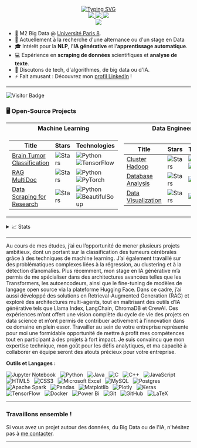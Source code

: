 <p align="center">
<a href="https://github.com/YacineBerkani">
    <img src="https://readme-typing-svg.demolab.com?font=Georgia&size=18&duration=2000&pause=100&multiline=true&width=500&height=80&lines=Yacine+Berkani;M2+Big+Data+%7C+Research+%7C+Software+Engineer;NLP+%7C+Machine+Learning+%7C+AI+Research" alt="Typing SVG" />
</a>
<br/>

<a href="https://www.linkedin.com/in/yacine-berkani-a66189244/">
    <img src="https://img.shields.io/badge/-Linkedin-blue?style=flat-square&logo=linkedin">
</a>
<a href="mailto:yacineberkani32@gmail.com">
    <img src="https://img.shields.io/badge/-Email-red?style=flat-square&logo=gmail&logoColor=white">
</a>

</a>  
<a href="https://github.com/yacineberkani/MonCV/blob/main/BERKANIcv.pdf">
    <img src="https://img.shields.io/badge/PDF-CV-red?style=flat-square&logo=adobe">
</a>  

<br/> 

<a href="https://github.com/YacineBerkani">
    <img src="https://github-stats-alpha.vercel.app/api?username=YacineBerkani&cc=22272e&tc=37BCF6&ic=fff&bc=0000">
</a>

</p>


* 📖 M2 Big Data @ [Université Paris 8](https://www.univ-paris8.fr).
* 🔭 Actuellement à la recherche d'une alternance ou d'un stage en Data
* 🎓 Intérêt pour la **NLP**, l'**IA générative** et l'**apprentissage automatique**.
* 💻 Expérience en **scraping de données** scientifiques et **analyse de texte**.
* 💬 Discutons de tech, d'algorithmes, de big data ou d'IA.
* ⚡ Fait amusant : Découvrez mon [profil LinkedIn](https://www.linkedin.com/in/yacine-berkani-a66189244/) !

---
![Visitor Badge](https://visitor-badge.laobi.icu/badge?page_id=yacine.berkani)

### 🖥️ Open-Source Projects

<table>
<tr><th>Machine Learning</th><th>Data Engineering</th></tr>
<tr><td>

| Title | Stars | Technologies |
|-------|-------|--------------|
| [Brain Tumor Classification](https://github.com/yacineberkani/Detection_de_Tumeurs) | <img alt="Stars" src="https://img.shields.io/github/stars/YacineBerkani/Brain-Tumor-Classification?style=flat-square&labelColor=black"/> | ![Python](https://img.shields.io/badge/Python-black?style=flat-square&logo=python) ![TensorFlow](https://img.shields.io/badge/TensorFlow-black?style=flat-square&logo=tensorflow) |
| [RAG MultiDoc](https://github.com/yacineberkani/Rag_multidoc) | <img alt="Stars" src="https://img.shields.io/github/stars/YacineBerkani/Anomaly-Detection?style=flat-square&labelColor=black"/> | ![Python](https://img.shields.io/badge/Python-black?style=flat-square&logo=python) ![PyTorch](https://img.shields.io/badge/PyTorch-black?style=flat-square&logo=pytorch) |
| [Data Scraping for Research](https://github.com/yacineberkani/Scraper_Project) | <img alt="Stars" src="https://img.shields.io/github/stars/YacineBerkani/Data-Scraping-Research?style=flat-square&labelColor=black"/> | ![Python](https://img.shields.io/badge/Python-black?style=flat-square&logo=python) ![BeautifulSoup](https://img.shields.io/badge/BeautifulSoup-black?style=flat-square&logo=beautifulsoup) |

</td><td>

| Title | Stars | Technologies |
|-------|-------|--------------|
| [Cluster Hadoop](https://github.com/yacineberkani/projet-Big-data-Hadoop) | <img alt="Stars" src="https://img.shields.io/github/stars/YacineBerkani/ETL-Pipeline-Spark?style=flat-square&labelColor=black"/> | ![Spark](https://img.shields.io/badge/Spark-black?style=flat-square&logo=apachespark) ![PySpark](https://img.shields.io/badge/PySpark-black?style=flat-square&logo=python) |
| [Database Analysis](https://github.com/yacineberkani/projet-Big-data-Hadoop/blob/main/projet.hql) | <img alt="Stars" src="https://img.shields.io/github/stars/YacineBerkani/Database-Analysis?style=flat-square&labelColor=black"/> | ![SQL](https://img.shields.io/badge/SQL-black?style=flat-square&logo=mysql) |
| [Data Visualization](https://github.com/yacineberkani/projet-Big-data-Hadoop/blob/main/projet%20copy.ipynb) | <img alt="Stars" src="https://img.shields.io/github/stars/YacineBerkani/Data-Visualization?style=flat-square&labelColor=black"/> | ![Matplotlib](https://img.shields.io/badge/Matplotlib-black?style=flat-square&logo=python) |

</td></tr> 
</table>

<details>
<summary>📈 Stats</summary>
<br>
My Github Stats

![](http://github-profile-summary-cards.vercel.app/api/cards/profile-details?username=YacineBerkani&theme=dracula) 

![](http://github-profile-summary-cards.vercel.app/api/cards/repos-per-language?username=YacineBerkani&theme=dracula) 
![](http://github-profile-summary-cards.vercel.app/api/cards/most-commit-language?username=YacineBerkani&theme=dracula)

</details>





---

Au cours de mes études, j’ai eu l’opportunité de mener plusieurs projets ambitieux, dont un portant sur la classification des tumeurs cérébrales grâce à des techniques de machine learning. J’ai également travaillé sur des problématiques complexes liées à la régression, au clustering et à la détection d’anomalies. Plus récemment, mon stage en IA générative m’a permis de me spécialiser dans des architectures avancées telles que les Transformers, les autoencodeurs, ainsi que le fine-tuning de modèles de langage open source via la plateforme Hugging Face.
Dans ce cadre, j’ai aussi développé des solutions en Retrieval-Augmented Generation (RAG) et exploré des architectures multi-agents, tout en maîtrisant des outils d’IA générative tels que Llama Index, LangChain, ChromaDB et CrewAI. Ces expériences m’ont offert une vision complète du cycle de vie des projets en data science et m’ont permis de contribuer activement à l’innovation dans ce domaine en plein essor.
Travailler au sein de votre entreprise représente pour moi une formidable opportunité de mettre à profit mes compétences tout en participant à des projets à fort impact. Je suis convaincu que mon expertise technique, mon goût pour les défis analytiques, et ma capacité à collaborer en équipe seront des atouts précieux pour votre entreprise.

**Outils et Langages :**

![Jupyter Notebook](https://img.shields.io/badge/jupyter-%23FA0F00.svg?style=for-the-badge&logo=jupyter&logoColor=white)&nbsp;&nbsp;
![Python](https://img.shields.io/badge/python-3670A0?style=for-the-badge&logo=python&logoColor=ffdd54)&nbsp;&nbsp;
![Java](https://img.shields.io/badge/java-%23ED8B00.svg?style=for-the-badge&logo=openjdk&logoColor=white)&nbsp;&nbsp;
![C](https://img.shields.io/badge/c-%2300599C.svg?style=for-the-badge&logo=c&logoColor=white)&nbsp;&nbsp;
![C++](https://img.shields.io/badge/c++-%2300599C.svg?style=for-the-badge&logo=c%2B%2B&logoColor=white)&nbsp;&nbsp;
![JavaScript](https://img.shields.io/badge/javascript-%23323330.svg?style=for-the-badge&logo=javascript&logoColor=%23F7DF1E)&nbsp;&nbsp;
![HTML5](https://img.shields.io/badge/html5-%23E34F26.svg?style=for-the-badge&logo=html5&logoColor=white)&nbsp;&nbsp;
![CSS3](https://img.shields.io/badge/css3-%231572B6.svg?style=for-the-badge&logo=css3&logoColor=white)&nbsp;&nbsp;
![Microsoft Excel](https://img.shields.io/badge/Microsoft_Excel-217346?style=for-the-badge&logo=microsoft-excel&logoColor=white)&nbsp;&nbsp;
![MySQL](https://img.shields.io/badge/mysql-%2300f.svg?style=for-the-badge&logo=mysql&logoColor=white)&nbsp;&nbsp;
![Postgres](https://img.shields.io/badge/postgres-%23316192.svg?style=for-the-badge&logo=postgresql&logoColor=white)&nbsp;&nbsp;
![Apache Spark](https://img.shields.io/badge/Apache%20Spark-FDEE21?style=flat-square&logo=apachespark&logoColor=black)&nbsp;&nbsp;
![Pandas](https://img.shields.io/badge/pandas-%23150458.svg?style=for-the-badge&logo=pandas&logoColor=white)&nbsp;&nbsp;
![Matplotlib](https://img.shields.io/badge/Matplotlib-%23ffffff.svg?style=for-the-badge&logo=Matplotlib&logoColor=black)&nbsp;&nbsp;
![Plotly](https://img.shields.io/badge/Plotly-%233F4F75.svg?style=for-the-badge&logo=plotly&logoColor=white)&nbsp;&nbsp;
![Keras](https://img.shields.io/badge/Keras-%23D00000.svg?style=for-the-badge&logo=Keras&logoColor=white)&nbsp;&nbsp;
![TensorFlow](https://img.shields.io/badge/TensorFlow-%23FF6F00.svg?style=for-the-badge&logo=TensorFlow&logoColor=white)&nbsp;&nbsp;
![Docker](https://img.shields.io/badge/docker-%230db7ed.svg?style=for-the-badge&logo=docker&logoColor=white)&nbsp;&nbsp;
![Power Bi](https://img.shields.io/badge/power_bi-F2C811?style=for-the-badge&logo=powerbi&logoColor=black)&nbsp;&nbsp;
![Git](https://img.shields.io/badge/git-%23F05033.svg?style=for-the-badge&logo=git&logoColor=white)&nbsp;&nbsp;
![GitHub](https://img.shields.io/badge/github-%23121011.svg?style=for-the-badge&logo=github&logoColor=white)&nbsp;&nbsp;
![LaTeX](https://img.shields.io/badge/latex-%23008080.svg?style=for-the-badge&logo=latex&logoColor=white)&nbsp;&nbsp;

---

### Travaillons ensemble !

Si vous avez un projet autour des données, du Big Data ou de l'IA, n'hésitez pas à [me contacter](mailto:yacineberkani32@gmail.com).

---
